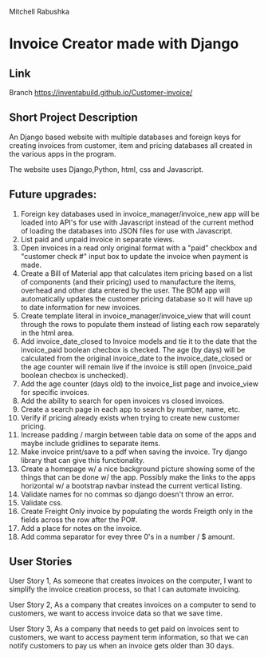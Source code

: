 Mitchell Rabushka

# Invoice Creator made with Django

## Link
Branch
https://inventabuild.github.io/Customer-invoice/

## Short Project Description

An Django based website with multiple databases and foreign keys for creating invoices from customer, item and pricing databases all created in the various apps in the program.

The website uses Django,Python, html, css and Javascript.

## Future upgrades:
1. Foreign key databases used in invoice_manager/invoice_new app will be loaded into API's for use with Javascript instead of the current method of loading the databases into JSON files for use with Javascript.
2. List paid and unpaid invoice in separate views.
3. Open invoices in a read only original format with a "paid" checkbox and "customer check #" input box to update the invoice when payment is made.
4. Create a Bill of Material app that calculates item pricing based on a list of components (and their pricing) used to manufacture the items, overhead and other data entered by the user.  The BOM app will automatically updates the customer pricing database so it will have up to date information for new invoices.
5. Create template literal in invoice_manager/invoice_view that will count through the rows to populate them instead of listing each row separately in the html area.
6. Add invoice_date_closed to Invoice models and tie it to the date that the invoice_paid boolean checbox is checked.  The age (by days) will be calculated from the original invoice_date to the invoice_date_closed or the age counter will remain live if the invoice is still open (invoice_paid boolean checbox is unchecked).
7. Add the age counter (days old) to the invoice_list page and invoice_view for specific invoices.
8. Add the ability to search for open invoices vs closed invoices.
9. Create a search page in each app to search by number, name, etc.
10. Verify if pricing already exists when trying to create new customer pricing.
11. Increase padding / margin between table data on some of the apps and maybe include gridlines to separate items.
12. Make invoice print/save to a pdf when saving the invoice.  Try django library that can give this functionality.
14. Create a homepage w/ a nice background picture showing some of the things that can be done w/ the app.  Possibly make the links to the apps horizontal w/ a bootstrap navbar instead the current vertical listing.
15. Validate names for no commas so django doesn't throw an error.
16. Validate css.
17. Create Freight Only invoice by populating the words Freigth only in the fields across the row after the PO#.
18. Add a place for notes on the invoice.
19. Add comma separator for evey three 0's in a number / $ amount.

## User Stories
User Story 1, As someone that creates invoices on the computer, I want to simplify the invoice creation process, so that I can automate invoicing.

User Story 2, As a company that creates invoices on a computer to send to customers, we want to access invoice data so that we save time.

User Story 3, As a company that needs to get paid on invoices sent to customers, we want to access payment term information, so that we can notify customers to pay us when an invoice gets older than 30 days.